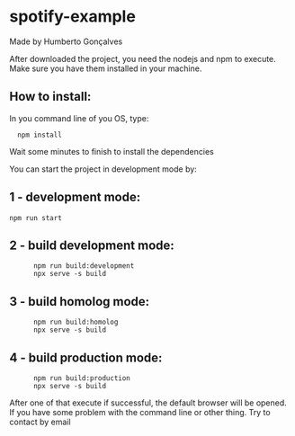 # spotify-example

Made by Humberto Gonçalves


After downloaded the project, you need the nodejs and npm to execute. Make sure you have them installed in your machine.
## How to install:
In you command line of you OS, type:
```
  npm install
```
  
 Wait some minutes to finish to install the dependencies
 
 You can start the project in development mode by:
## 1 - development mode:  
 
``npm run start``
 
## 2 - build development mode:
```
      npm run build:development 
      npx serve -s build
```
      
## 3 - build homolog mode:
```
      npm run build:homolog 
      npx serve -s build
```
      
## 4 - build production mode:
```
      npm run build:production 
      npx serve -s build
```
      
After one of that execute if successful, the default browser will be opened.
If you have some problem with the command line or other thing.
Try to contact by email 

